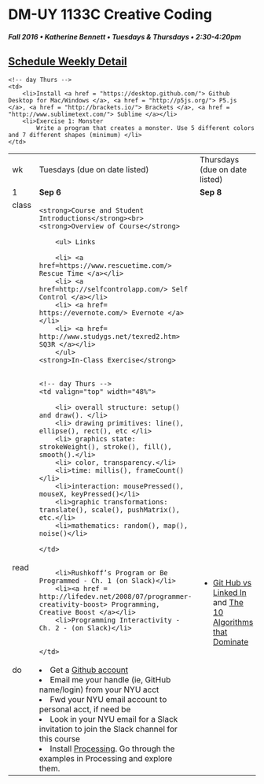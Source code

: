 # DM-UY 1133C Creative Coding
##### Fall 2016 • Katherine Bennett • Tuesdays & Thursdays • 2:30-4:20pm 

## [Schedule Weekly Detail](dm1133-C_Calendar.md) 

<table>
<tr>
<td>wk</td>
<td>Tuesdays (due on date listed)</td>
<td>Thursdays (due on date listed)</td>
</tr>

<!-- dates -->
<tr>
  <td valign="top">1</td>
  <td valign="top" width="48%"><strong>Sep 6</strong></td>
  <td valign="top" width="48%"><strong>Sep 8</strong></td>
</tr>

<!-- class -->
<tr>
	<td valign="top">class</td>
	<!-- day Tues -->
	<td valign="top" width="48%">
	
	<strong>Course and Student Introductions</strong><br>
	<strong>Overview of Course</strong>

		<ul> Links

		<li> <a href=https://www.rescuetime.com/> Rescue Time </a></li>
		<li> <a href=http://selfcontrolapp.com/> Self Control </a></li>
		<li> <a href= https://evernote.com/> Evernote </a></li>
		<li> <a href= http://www.studygs.net/texred2.htm> SQ3R </a></li>
		</ul>
	<strong>In-Class Exercise</strong>
	

	<!-- day Thurs -->
	<td valign="top" width="48%">
	
		<li> overall structure: setup() and draw(). </li>
		<li> drawing primitives: line(), ellipse(), rect(), etc </li>
		<li> graphics state: strokeWeight(), stroke(), fill(), smooth().</li>
		<li> color, transparency.</li>
		<li>time: millis(), frameCount()</li>
		<li>interaction: mousePressed(), mouseX, keyPressed()</li>
		<li>graphic transformations: translate(), scale(), pushMatrix(), etc.</li>
		<li>mathematics: random(), map(), noise()</li>
		
	</td>

<!-- homework -->
<tr>
  <td valign="top">read</td>
  <!-- day Tues -->
  <td> 
		
		<li>Rushkoff’s Program or Be Programmed - Ch. 1 (on Slack)</li>
		<li><a href = http://lifedev.net/2008/07/programmer-creativity-boost> Programming, Creative Boost </a></li>
		<li>Programming Interactivity - Ch. 2 - (on Slack)</li>
			

	</td>
  <!-- day Thurs -->
  <td> 
  	<ul>
		<li><a href= "http://www.cnet.com/news/forget-linkedin-companies-turn-to-github-to-find-tech-talent/">Git Hub vs Linked In </a> and
		<a href = "http://io9.com/the-10-algorithms-that-dominate-our-world-1580110464">The 10 Algorithms that Dominate </a>
		</li>
	</ul>
  </td>
 </tr>

 <!-- do -->
<tr>
<td valign="top">do</td>
	<!-- day Tues -->
 	<td valign="top"> 
 		<li>Get a <a href = https://github.com/>Github account</a></li>
		<li>Email me your handle (ie, GitHub name/login) from your NYU acct</li>
		<li>Fwd your NYU email account to personal acct, if need be</li>
		<li>Look in your NYU email for a Slack invitation to join the Slack channel for this course</li>
 		<li>Install <a href = https://processing.org/download/>Processing</a>. Go through the examples in Processing and explore them.</li>
 	</td>

  	<!-- day Thurs -->
  	<td>
		<li>Install <a href = "https://desktop.github.com/"> Github Desktop for Mac/Windows </a>, <a href = "http://p5js.org/"> P5.js </a>, <a href = "http://brackets.io/"> Brackets </a>, <a href = "http://www.sublimetext.com/"> Sublime </a></li>
		<li>Exercise 1: Monster
			Write a program that creates a monster. Use 5 different colors and 7 different shapes (minimum) </li>
  	</td>
</tr>
</table>
